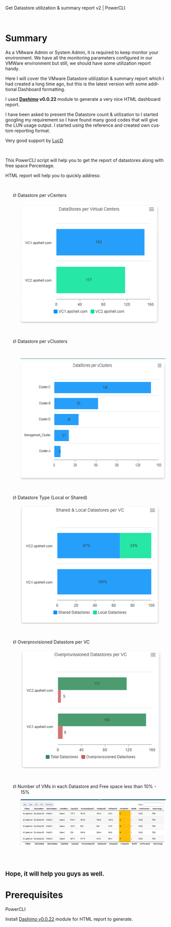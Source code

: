 <html>

<head>
<meta http-equiv=Content-Type content="text/html; charset=windows-1252">
<meta name=Generator content="Microsoft Word 15 (filtered)">

</head>

<body lang=EN-US link="#0563C1" vlink="#954F72">

<div class=WordSection1>

<p class=MsoTitle>Get Datastore utilization &amp; summary report v2 | PowerCLI</p>

<p class=MsoNormal>&nbsp;</p>

<h1>Summary </h1>

<p class=MsoNormal>As a VMware Admin or System Admin, it is required to keep monitor
your environment. We have all the monitoring parameters configured in our
VMWare environment but still, we should have some utilization report handy.  </p>

<p class=MsoNormal>Here I will cover the VMware Datastore utilization &amp;
summary report which I had created a long time ago, but this is the latest
version with some additional Dashboard formatting. </p>

<p class=MsoNormal>I used <a href="https://github.com/EvotecIT/Dashimo"><b>Dashimo</b></a><b>
v0.0.22 </b> module to generate a very nice HTML dashboard report. </p>

<p class=MsoNoSpacing>I have been asked to present the Datastore count &amp;
utilization to I started googling my requirement so I have found many good
codes that will give the LUN usage output. I started using the reference and
created own custom reporting format. </p>

<p class=MsoNoSpacing>Very good support by <a
href="https://communities.vmware.com/people/LucD">LucD</a></p>

<p class=MsoNoSpacing>&nbsp;</p>

<p class=MsoNoSpacing>This PowerCLI script will help you to get the report of
datastores along with free space Percentage. </p>

<p class=MsoNoSpacing>HTML report will help you to quickly address:</p>

<p class=MsoNoSpacing>&nbsp;</p>

<p class=MsoNoSpacing style='margin-left:.5in;text-indent:-.25in'><span
style='font-family:Wingdings'>Ø<span style='font:7.0pt "Times New Roman"'>&nbsp;
</span></span>Datastore per vCenters</p>

<p class=MsoNoSpacing style='margin-left:.5in'><img border=0 width=435
height=379 id="Picture 1"
src="Document/Get%20Datastore%20utilization-@mol_files/image001.png"></p>

<p class=MsoNoSpacing style='margin-left:.5in'>&nbsp;</p>

<p class=MsoNoSpacing style='margin-left:.5in;text-indent:-.25in'><span
style='font-family:Wingdings'>Ø<span style='font:7.0pt "Times New Roman"'>&nbsp;
</span></span>Datastore per vClusters</p>

<p class=MsoNoSpacing style='margin-left:.5in'>&nbsp;</p>

<p class=MsoNoSpacing style='margin-left:.5in'><img border=0 width=581
height=380 id="Picture 2"
src="Get%20Datastore%20utilization-@mol_files/image002.png"></p>

<p class=MsoNoSpacing style='margin-left:.5in'>&nbsp;</p>

<p class=MsoNoSpacing style='margin-left:.5in;text-indent:-.25in'><span
style='font-family:Wingdings'>Ø<span style='font:7.0pt "Times New Roman"'>&nbsp;
</span></span>Datastore Type (Local or Shared)</p>

<p class=MsoNoSpacing style='margin-left:.5in'><img border=0 width=436
height=374 id="Picture 3"
src="Get%20Datastore%20utilization-@mol_files/image003.png"></p>

<p class=MsoNoSpacing style='margin-left:.5in'>&nbsp;</p>

<p class=MsoNoSpacing style='margin-left:.5in;text-indent:-.25in'><span
style='font-family:Wingdings'>Ø<span style='font:7.0pt "Times New Roman"'>&nbsp;
</span></span>Overprovisioned Datastore per VC</p>

<p class=MsoNoSpacing style='margin-left:.5in'><img border=0 width=441
height=374 id="Picture 4"
src="Get%20Datastore%20utilization-@mol_files/image004.png"></p>

<p class=MsoNoSpacing style='margin-left:.5in'>&nbsp;</p>

<p class=MsoNoSpacing style='margin-left:.5in;text-indent:-.25in'><span
style='font-family:Wingdings'>Ø<span style='font:7.0pt "Times New Roman"'>&nbsp;
</span></span>Number of VMs in each Datastore and Free space less than 10% -
15%</p>

<p class=MsoNoSpacing style='margin-left:.5in'><img border=0 width=678
height=146 id="Picture 5"
src="Get%20Datastore%20utilization-@mol_files/image005.png"></p>

<p class=MsoNormal>&nbsp;</p>

<p class=MsoNormal>&nbsp;</p>

<p class=MsoNormal><b><span style='font-size:14.0pt;line-height:107%'>Hope, it
will help you guys as well.  </span></b></p>

<h1>Prerequisites </h1>

<p class=MsoNormal>PowerCLI</p>

<p class=MsoNormal>Install <a href="https://github.com/EvotecIT/Dashimo">Dashimo
v0.0.22</a> module for HTML report to generate.</p>

<p class=MsoNormal>&nbsp;</p>

</div>

</body>

</html>
